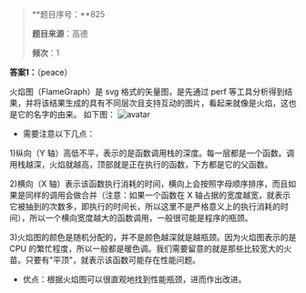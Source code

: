 > **题目序号：**825
>
> **题目来源**：高德  
>
> **频次**：1 

 **答案1：**（peace）

火焰图（FlameGraph）是 svg 格式的矢量图，是先通过 perf 等工具分析得到结果，并将该结果生成的具有不同层次且支持互动的图片，看起来就像是火焰，这也是它的名字的由来。
如下图：
![avatar](https://image-1302243118.cos.ap-beijing.myqcloud.com/img/34199efbd858680e206c41b618c5ea63.png)

- 需要注意以下几点：

1)纵向（Y 轴）高低不平，表示的是函数调用栈的深度。每一层都是一个函数。调用栈越深，火焰就越高，顶部就是正在执行的函数，下方都是它的父函数。

2)横向（X 轴）表示该函数执行消耗的时间，横向上会按照字母顺序排序，而且如果是同样的调用会做合并（注意：如果一个函数在 X 轴占据的宽度越宽，就表示它被抽到的次数多，即执行的时间长，所以这里不是严格意义上的执行消耗的时间），所以一个横向宽度越大的函数调用，一般很可能是程序的瓶颈。

3)火焰图的颜色是随机分配的，并不是颜色越深就是越瓶颈。因为火焰图表示的是 CPU 的繁忙程度，所以一般都是暖色调。我们需要留意的就是那些比较宽大的火苗。只要有"平顶"，就表示该函数可能存在性能问题。

- 优点：根据火焰图可以很直观地找到性能瓶颈，进而作出改进。